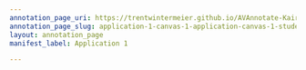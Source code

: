 ```yaml
---
annotation_page_uri: https://trentwintermeier.github.io/AVAnnotate-Kairos-Review/annotations/application-1-canvas-1-application-canvas-1-student-group-3.json
annotation_page_slug: application-1-canvas-1-application-canvas-1-student-group-3
layout: annotation_page
manifest_label: Application 1

---
```

